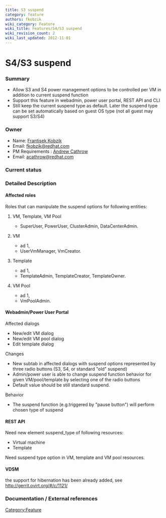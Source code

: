 ```yaml
---
title: S3 suspend
category: feature
authors: fkobzik
wiki_category: Feature
wiki_title: Features/S4/S3 suspend
wiki_revision_count: 2
wiki_last_updated: 2012-11-01
---
```


# S4/S3 suspend

### Summary

*   Allow S3 and S4 power management options to be controlled per VM in addition to current suspend function
*   Support this feature in webadmin, power user portal, REST API and CLI
*   Still keep the current suspend type as default. Later the suspend type can be set automatically based on guest OS type (not all guest may support S3/S4)

### Owner

*   Name: [Frantisek Kobzik](User:FKobzik)
*   Email: <fkobzik@redhat.com>
*   PM Requirements : [Andrew Cathrow](User:ACathrow)
*   Email: <acathrow@redhat.com>

### Current status

### Detailed Description

#### Affected roles

Roles that can manipulate the suspend options for following entities:

1.  VM, Template, VM Pool
    -   SuperUser, PowerUser, ClusterAdmin, DataCenterAdmin.

2.  VM
    -   ad 1,
    -   UserVmManager, VmCreator.

3.  Template
    -   ad 1,
    -   TemplateAdmin, TemplateCreator, TemplateOwner.

4.  VM Pool
    -   ad 1,
    -   VmPoolAdmin.

#### Webadmin/Power User Portal

Affected dialogs

*   New/edit VM dialog
*   New/edit VM pool dialog
*   Edit template dialog

Changes

*   New subtab in affected dialogs with suspend options represented by three radio buttons (S3, S4, or standard "old" suspend)
*   Admin/power user is able to change suspend function behavior for given VM/pool/template by selecting one of the radio buttons
*   Default value should be still standard suspend.

Behavior

*   The suspend function (e.g.triggered by "pause button") will perform chosen type of suspend

#### REST API

Need new element suspend_type of following resources:

*   Virtual machine
*   Template

Need suspend type option in VM, template and VM pool resources.

#### VDSM

the support for hibernation has been already added, see <http://gerrit.ovirt.org/#/c/1121/>

### Documentation / External references

<Category:Feature>
